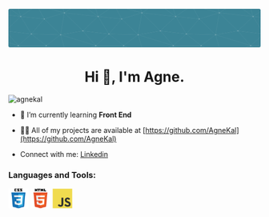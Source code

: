 ![MasterHead](./github-header-image.png)
<h1 align="center">Hi 👋, I'm Agne.</h1>

<p align="left"> <img src="https://komarev.com/ghpvc/?username=agnekal&label=Profile%20views&color=0e75b6&style=flat" alt="agnekal" /> </p>

- 🌱 I’m currently learning **Front End**

- 👨‍💻 All of my projects are available at [https://github.com/AgneKal](https://github.com/AgneKal)
  
- Connect with me: [Linkedin](https://www.linkedin.com/in/agne-kalinauskiene-ba8b8aa9)


<h3 align="left">Languages and Tools:</h3>
<p align="left"> 
  <a href="https://www.w3schools.com/css/" target="_blank" rel="noreferrer" style="color: white; !important"> 
    <img src="https://raw.githubusercontent.com/devicons/devicon/master/icons/css3/css3-original-wordmark.svg" alt="css3" width="40" height="40"/> 
  </a> 
  <a href="https://www.w3.org/html/" target="_blank" rel="noreferrer" style="color: white; !important"> 
    <img src="https://raw.githubusercontent.com/devicons/devicon/master/icons/html5/html5-original-wordmark.svg" alt="html5" width="40" height="40"/> 
  </a> 
  <a href="https://developer.mozilla.org/en-US/docs/Web/JavaScript" target="_blank" rel="noreferrer" style="color: white; !important">  
    <img src="https://raw.githubusercontent.com/devicons/devicon/master/icons/javascript/javascript-original.svg" alt="javascript" width="40" height="40"/> 
  </a> 

</p>
